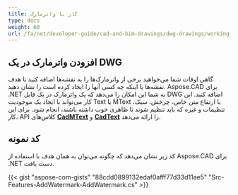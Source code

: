 ```yaml
---
title: کار با واترمارک
type: docs
weight: 60
url: /fa/net/developer-guide/cad-and-bim-drawings/dwg-drawings/working-with-watermark/
---
```


## **افزودن واترمارک در یک DWG**

گاهی اوقات شما می‌خواهید برخی از واترمارک‌ها را به نقشه‌ها اضافه کنید تا هدف نقشه‌ها یا اینکه چه کسی آنها را ایجاد کرده است را نشان دهید. Aspose.CAD برای .NET به شما این امکان را می‌دهد که یک واترمارک در یک فایل DWG اضافه کنید. این کار می‌تواند با ایجاد یک موجودیت Text یا MText با ارتفاع متن خاص، چرخش، سبک، تنظیمات و غیره که باید تنظیم شوند تا ظاهری خوب داشته باشند، انجام شود. برای این کار، API کلاس‌های [**CadMText**](https://reference.aspose.com/cad/net/aspose.cad.fileformats.cad.cadobjects/cadmtext) و [**CadText**](https://reference.aspose.com/cad/net/aspose.cad.fileformats.cad.cadobjects/cadtext) را ارائه می‌دهد.

## کد نمونه

کد زیر نشان می‌دهد که چگونه می‌توان به همان هدف با استفاده از Aspose.CAD برای .NET دست یافت.

{{< gist "aspose-com-gists" "88cdd0899132edaf0afff77d33d11ae5" "Src-Features-AddWatermark-AddWatermark.cs" >}}
